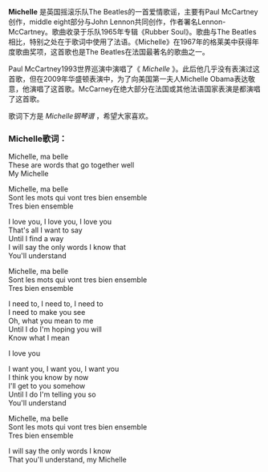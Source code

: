 

**Michelle** 是英国摇滚乐队The Beatles的一首爱情歌谣，主要有Paul McCartney创作，middle eight部分与John
Lennon共同创作，作者署名Lennon-McCartney。歌曲收录于乐队1965年专辑《Rubber Soul》。歌曲与The
Beatles相比，特别之处在于歌词中使用了法语。《Michelle》在1967年的格莱美中获得年度歌曲奖项，这首歌也是The
Beatles在法国最著名的歌曲之一。

  
Paul McCartney1993世界巡演中演唱了《 _Michelle_
》。此后他几乎没有表演过这首歌，但在2009年华盛顿表演中，为了向美国第一夫人Michelle
Obama表达敬意，他演唱了这首歌。McCarney在绝大部分在法国或其他法语国家表演是都演唱了这首歌。

  
歌词下方是 _Michelle钢琴谱_ ，希望大家喜欢。

### Michelle歌词：

Michelle, ma belle  
These are words that go together well  
My Michelle

Michelle, ma belle  
Sont les mots qui vont tres bien ensemble  
Tres bien ensemble

I love you, I love you, I love you  
That's all I want to say  
Until I find a way  
I will say the only words I know that  
You'll understand

Michelle, ma belle  
Sont les mots qui vont tres bien ensemble  
Tres bien ensemble

I need to, I need to, I need to  
I need to make you see  
Oh, what you mean to me  
Until I do I'm hoping you will  
Know what I mean

I love you

I want you, I want you, I want you  
I think you know by now  
I'll get to you somehow  
Until I do I'm telling you so  
You'll understand

Michelle, ma belle  
Sont les mots qui vont tres bien ensemble  
Tres bien ensemble

I will say the only words I know  
That you'll understand, my Michelle

